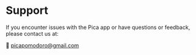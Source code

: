 # Support

If you encounter issues with the Pica app or have questions or feedback, please contact us at:

📧 [picapomodoro@gmail.com](picapomodoro@gmail.com)
